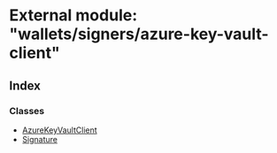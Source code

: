 # External module: "wallets/signers/azure-key-vault-client"

## Index

### Classes

* [AzureKeyVaultClient](../classes/_wallets_signers_azure_key_vault_client_.azurekeyvaultclient.md)
* [Signature](../classes/_wallets_signers_azure_key_vault_client_.signature.md)
